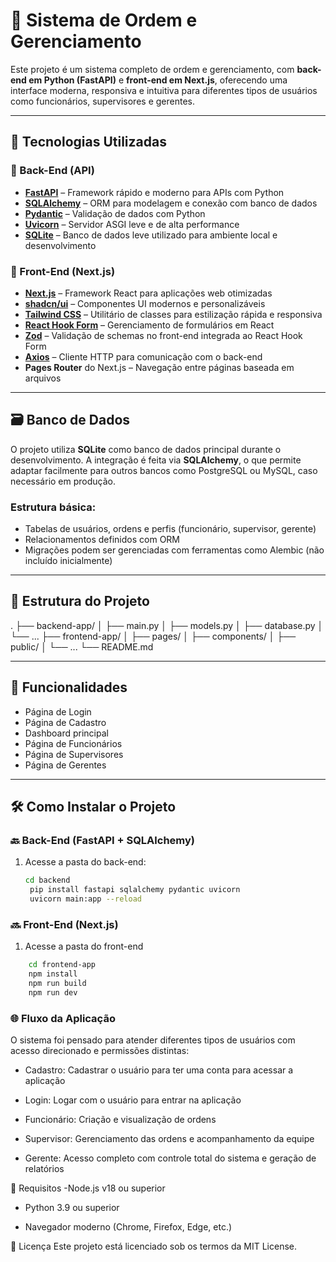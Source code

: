 # 🧾 Sistema de Ordem e Gerenciamento

Este projeto é um sistema completo de ordem e gerenciamento, com **back-end em Python (FastAPI)** e **front-end em Next.js**, oferecendo uma interface moderna, responsiva e intuitiva para diferentes tipos de usuários como funcionários, supervisores e gerentes.

---

## 🚀 Tecnologias Utilizadas

### 🔧 Back-End (API)
- **[FastAPI](https://fastapi.tiangolo.com/)** – Framework rápido e moderno para APIs com Python
- **[SQLAlchemy](https://www.sqlalchemy.org/)** – ORM para modelagem e conexão com banco de dados
- **[Pydantic](https://docs.pydantic.dev/)** – Validação de dados com Python
- **[Uvicorn](https://www.uvicorn.org/)** – Servidor ASGI leve e de alta performance
- **[SQLite](https://www.sqlite.org/)** – Banco de dados leve utilizado para ambiente local e desenvolvimento

### 🎨 Front-End (Next.js)

- **[Next.js](https://nextjs.org/)** – Framework React para aplicações web otimizadas
- **[shadcn/ui](https://ui.shadcn.com/)** – Componentes UI modernos e personalizáveis
- **[Tailwind CSS](https://tailwindcss.com/)** – Utilitário de classes para estilização rápida e responsiva
- **[React Hook Form](https://react-hook-form.com/)** – Gerenciamento de formulários em React
- **[Zod](https://zod.dev/)** – Validação de schemas no front-end integrada ao React Hook Form
- **[Axios](https://axios-http.com/)** – Cliente HTTP para comunicação com o back-end
- **Pages Router** do Next.js – Navegação entre páginas baseada em arquivos



---

## 🗃️ Banco de Dados

O projeto utiliza **SQLite** como banco de dados principal durante o desenvolvimento. A integração é feita via **SQLAlchemy**, o que permite adaptar facilmente para outros bancos como PostgreSQL ou MySQL, caso necessário em produção.

### Estrutura básica:
- Tabelas de usuários, ordens e perfis (funcionário, supervisor, gerente)
- Relacionamentos definidos com ORM
- Migrações podem ser gerenciadas com ferramentas como Alembic (não incluído inicialmente)

---

## 📁 Estrutura do Projeto

.
├── backend-app/
│ ├── main.py
│ ├── models.py
│ ├── database.py
│ └── ...
├── frontend-app/
│ ├── pages/
│ ├── components/
│ ├── public/
│ └── ...
└── README.md


---

## 📄 Funcionalidades

- Página de Login
- Página de Cadastro
- Dashboard principal
- Página de Funcionários
- Página de Supervisores
- Página de Gerentes

---

## 🛠️ Como Instalar o Projeto

### 🔙 Back-End (FastAPI + SQLAlchemy)

1. Acesse a pasta do back-end:
   ```bash
   cd backend
    pip install fastapi sqlalchemy pydantic uvicorn
    uvicorn main:app --reload


### 🔜 Front-End (Next.js)

1. Acesse a pasta do front-end
```bash
    cd frontend-app
    npm install
    npm run build
    npm run dev
```

### 🌐 Fluxo da Aplicação
O sistema foi pensado para atender diferentes tipos de usuários com acesso direcionado e permissões distintas:

- Cadastro: Cadastrar o usuário para ter uma conta para acessar a aplicação

- Login: Logar com o usuário para entrar na aplicação

- Funcionário: Criação e visualização de ordens

- Supervisor: Gerenciamento das ordens e acompanhamento da equipe

- Gerente: Acesso completo com controle total do sistema e geração de relatórios

📌 Requisitos
-Node.js v18 ou superior

- Python 3.9 ou superior

- Navegador moderno (Chrome, Firefox, Edge, etc.)

📄 Licença
Este projeto está licenciado sob os termos da MIT License.
